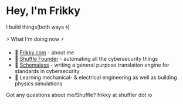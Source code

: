 # Hey, I'm Frikky 
I build things(both ways :cyclone:)

:zap: What I'm doing now :zap:
* :raising_hand: [Frikky.com](https://frikky.com) - about me
* :ocean: [Shuffle Founder](https://shuffler.io) - automating all the cybersecurity things
* :test_tube: [Schemaless](https://github.com/frikky/schemaless) - writing a general purpose translation engine for standards in cybersecurity 
* 📖 Learning mechanical- & electrical engineering as well as building physics simulations

Got any questions about me/Shuffle? frikky at shuffler dot io
